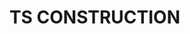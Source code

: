 <!DOCTYPE html>
<html>
  <h1>TS CONSTRUCTION</h1>
<meta charset="UTF-8">

</head>
    <body>
<p1></p1>

</body>
</html>
